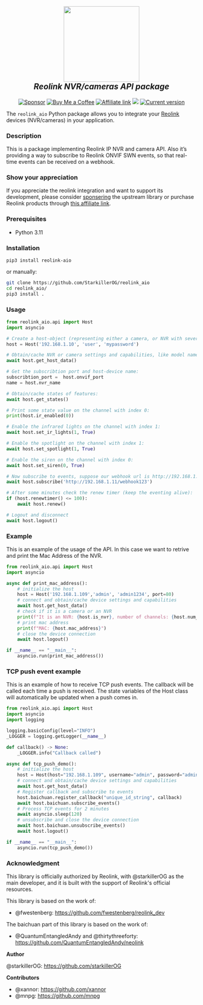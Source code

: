 <h2 align="center">
  <a href="https://reolink.com"><img src="https://raw.githubusercontent.com/starkillerOG/reolink_aio/master/doc/logo.png" width="200"></a>
  <br>
  <i>Reolink NVR/cameras API package</i>
  <br>
</h2>

<p align="center">
  <a href="https://github.com/sponsors/starkillerOG"><img src="https://img.shields.io/static/v1?label=Sponsor&message=%E2%9D%A4&logo=GitHub&color=%23fe8e86" alt="Sponsor"></a>
  <a href="https://www.buymeacoffee.com/starkillerog"><img src="https://img.buymeacoffee.com/button-api/?text=Buy me a coffee&emoji=☕&slug=starkillerog&button_colour=5F7FFF&font_colour=ffffff&font_family=Cookie&outline_colour=000000&coffee_colour=FFDD00" alt="Buy Me a Coffee"></a>
  <a href="https://reolink.pxf.io/q44QWq"><img src="https://img.shields.io/static/v1?label=Affiliate%20link&message=%E2%9D%A4&color=%23fe8e86" alt="Affiliate link"></a>
  <a href="https://pypi.org/project/reolink-aio"><img src="https://img.shields.io/pypi/dm/reolink-aio"></a>
  <a href="https://github.com/starkillerOG/reolink_aio/releases"><img src="https://img.shields.io/github/v/release/StarkillerOG/reolink_aio?display_name=tag&include_prereleases&sort=semver" alt="Current version"></a>
</p>

The `reolink_aio` Python package allows you to integrate your [Reolink](https://www.reolink.com/) devices (NVR/cameras) in your application.

### Description

This is a package implementing Reolink IP NVR and camera API. Also it’s providing a way to subscribe to Reolink ONVIF SWN events, so that real-time events can be received on a webhook.

### Show your appreciation

If you appreciate the reolink integration and want to support its development, please consider [sponsering](https://github.com/sponsors/starkillerOG) the upstream library or purchase Reolink products through [this affiliate link](https://reolink.pxf.io/q44QWq).

### Prerequisites

- Python 3.11

### Installation

```
pip3 install reolink-aio
```

or manually:
````bash
git clone https://github.com/StarkillerOG/reolink_aio
cd reolink_aio/
pip3 install .
````

### Usage

````python
from reolink_aio.api import Host
import asyncio

# Create a host-object (representing either a camera, or NVR with several channels)
host = Host('192.168.1.10', 'user', 'mypassword')

# Obtain/cache NVR or camera settings and capabilities, like model name, ports, HDD size, etc:
await host.get_host_data()

# Get the subscribtion port and host-device name:
subscribtion_port =  host.onvif_port
name = host.nvr_name

# Obtain/cache states of features:
await host.get_states()

# Print some state value on the channel with index 0:
print(host.ir_enabled(0))

# Enable the infrared lights on the channel with index 1:
await host.set_ir_lights(1, True)

# Enable the spotlight on the channel with index 1:
await host.set_spotlight(1, True)

# Enable the siren on the channel with index 0:
await host.set_siren(0, True)

# Now subscribe to events, suppose our webhook url is http://192.168.1.11/webhook123
await host.subscribe('http://192.168.1.11/webhook123')

# After some minutes check the renew timer (keep the eventing alive):
if (host.renewtimer() <= 100):
    await host.renew()

# Logout and disconnect
await host.logout()
````

### Example

This is an example of the usage of the API. In this case we want to retrive and print the Mac Address of the NVR.
````python
from reolink_aio.api import Host
import asyncio

async def print_mac_address():
    # initialize the host
    host = Host('192.168.1.109','admin', 'admin1234', port=80)
    # connect and obtain/cache device settings and capabilities
    await host.get_host_data()
    # check if it is a camera or an NVR
    print(f"It is an NVR: {host.is_nvr}, number of channels: {host.num_channel}")
    # print mac address
    print(f"MAC: {host.mac_address}")
    # close the device connection
    await host.logout()

if __name__ == "__main__":
    asyncio.run(print_mac_address())
````

### TCP push event example
This is an example of how to receive TCP push events.
The callback will be called each time a push is received.
The state variables of the Host class will automatically be updated when a push comes in.
````python
from reolink_aio.api import Host
import asyncio
import logging

logging.basicConfig(level="INFO")
_LOGGER = logging.getLogger(__name__)

def callback() -> None:
    _LOGGER.info("Callback called")

async def tcp_push_demo():
    # initialize the host
    host = Host(host="192.168.1.109", username="admin", password="admin1234")
    # connect and obtain/cache device settings and capabilities
    await host.get_host_data()
    # Register callback and subscribe to events
    host.baichuan.register_callback("unique_id_string", callback)
    await host.baichuan.subscribe_events()
    # Process TCP events for 2 minutes
    await asyncio.sleep(120)
    # unsubscribe and close the device connection
    await host.baichuan.unsubscribe_events()
    await host.logout()

if __name__ == "__main__":
    asyncio.run(tcp_push_demo())
````

### Acknowledgment
This library is officially authorized by Reolink, with @starkillerOG as the main developer, and it is built with the support of Reolink's official resources.

This library is based on the work of:
- @fwestenberg: https://github.com/fwestenberg/reolink_dev

The baichuan part of this library is based on the work of:
- @QuantumEntangledAndy and @thirtythreeforty: https://github.com/QuantumEntangledAndy/neolink

**Author**

@starkillerOG: https://github.com/starkillerOG

**Contributors**

- @xannor: https://github.com/xannor
- @mnpg: https://github.com/mnpg
